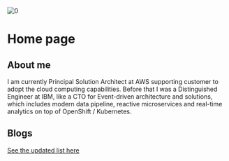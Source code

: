 ![0](./images/banner.jpg)

# Home page

## About me

I am currently Principal Solution Architect at AWS supporting customer to adopt the cloud computing capabilities.
Before that I was a Distinguished Engineer at IBM, like a CTO for Event-driven architecture and solutions, which includes modern data pipeline, reactive microservices and real-time analytics on top of OpenShift / Kubernetes.

## Blogs

[See the updated list here](/blogs)